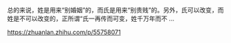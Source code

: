 总的来说，姓是用来“别婚姻”的，而氏是用来“别贵贱”的。另外，氏可以改变，而姓是不可以改变的，正所谓“氏一再传而可变，姓千万年而不 ...

https://zhuanlan.zhihu.com/p/55758071
